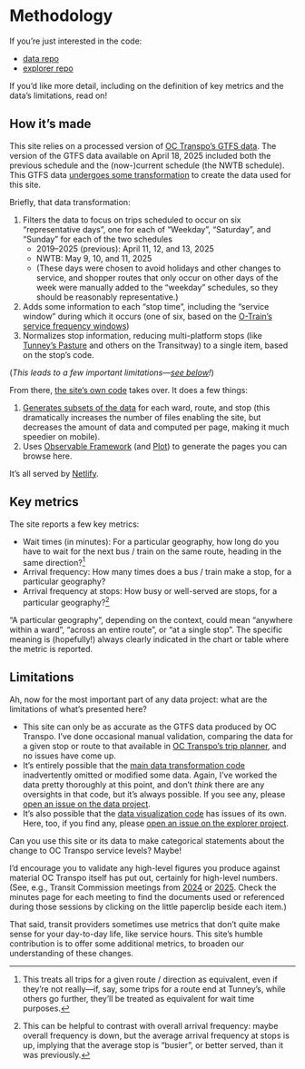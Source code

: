 # Methodology

If you’re just interested in the code:

- [data repo](https://github.com/lchski/octranspo-new-ways-to-bus-data)
- [explorer repo](https://github.com/lchski/oct-nwtb-explorer)

If you’d like more detail, including on the definition of key metrics and the data’s limitations, read on!

## How it’s made

This site relies on a processed version of [OC Transpo’s GTFS data](https://www.octranspo.com/en/plan-your-trip/travel-tools/developers/). The version of the GTFS data available on April 18, 2025 included both the previous schedule and the (now-)current schedule (the NWTB schedule). This GTFS data [undergoes some transformation](https://github.com/lchski/octranspo-new-ways-to-bus-data) to create the data used for this site.

Briefly, that data transformation:

1. Filters the data to focus on trips scheduled to occur on six “representative days”, one for each of “Weekday”, “Saturday”, and “Sunday” for each of the two schedules
    - 2019–2025 (previous): April 11, 12, and 13, 2025
    - NWTB: May 9, 10, and 11, 2025
    - (These days were chosen to avoid holidays and other changes to service, and shopper routes that only occur on other days of the week were manually added to the “weekday” schedules, so they should be reasonably representative.)
2. Adds some information to each “stop time”, including the “service window” during which it occurs (one of six, based on the [O-Train’s service frequency windows](https://www.octranspo.com/en/our-services/o-train-network/line-1#frequency-1))
3. Normalizes stop information, reducing multi-platform stops (like [Tunney’s Pasture](/stops/3011) and others on the Transitway) to a single item, based on the stop’s code.

(_This leads to a few important limitations—[see below](#limitations)!_)

From there, [the site‘s own code](https://github.com/lchski/oct-nwtb-explorer) takes over. It does a few things:

1. [Generates subsets of the data](https://github.com/lchski/oct-nwtb-explorer/tree/main/src/scripts) for each ward, route, and stop (this dramatically increases the number of files enabling the site, but decreases the amount of data and computed per page, making it much speedier on mobile).
2. Uses [Observable Framework](https://observablehq.com/framework/) (and [Plot](https://observablehq.com/plot/)) to generate the pages you can browse here.

It’s all served by [Netlify](https://www.netlify.com/).

## Key metrics

The site reports a few key metrics:

- Wait times (in minutes): For a particular geography, how long do you have to wait for the next bus / train on the same route, heading in the same direction?[^wait-times]
- Arrival frequency: How many times does a bus / train make a stop, for a particular geography?
- Arrival frequency at stops: How busy or well-served are stops, for a particular geography?[^arrival-freq-stops]

[^wait-times]: This treats all trips for a given route / direction as equivalent, even if they’re not really—if, say, some trips for a route end at Tunney’s, while others go further, they’ll be treated as equivalent for wait time purposes.

[^arrival-freq-stops]: This can be helpful to contrast with overall arrival frequency: maybe overall frequency is down, but the average arrival frequency at stops is up, implying that the average stop is “busier”, or better served, than it was previously.

“A particular geography”, depending on the context, could mean “anywhere within a ward”, “across an entire route”, or “at a single stop”. The specific meaning is (hopefully!) always clearly indicated in the chart or table where the metric is reported.

## Limitations

Ah, now for the most important part of any data project: what are the limitations of what’s presented here?

- This site can only be as accurate as the GTFS data produced by OC Transpo. I’ve done occasional manual validation, comparing the data for a given stop or route to that available in [OC Transpo’s trip planner](https://plan.octranspo.com/plan), and no issues have come up.
- It’s entirely possible that the [main data transformation code](https://github.com/lchski/octranspo-new-ways-to-bus-data/blob/main/load.sql) inadvertently omitted or modified some data. Again, I’ve worked the data pretty thoroughly at this point, and don’t _think_ there are any oversights in that code, but it’s always possible. If you see any, please [open an issue on the data project](https://github.com/lchski/octranspo-new-ways-to-bus-data/issues).
- It’s also possible that the [data visualization code](https://github.com/lchski/oct-nwtb-explorer/tree/main/src) has issues of its own. Here, too, if you find any, please [open an issue on the explorer project](https://github.com/lchski/oct-nwtb-explorer/issues).

Can you use this site or its data to make categorical statements about the change to OC Transpo service levels? Maybe!

I’d encourage you to validate any high-level figures you produce against material OC Transpo itself has put out, certainly for high-level numbers. (See, e.g., Transit Commission meetings from [2024](https://pub-ottawa.escribemeetings.com/?Year=2024&Expanded=Transit%20Commission) or [2025](https://pub-ottawa.escribemeetings.com/?Year=2025&Expanded=Transit%20Committee). Check the minutes page for each meeting to find the documents used or referenced during those sessions by clicking on the little paperclip beside each item.)

That said, transit providers sometimes use metrics that don’t quite make sense for your day-to-day life, like service hours. This site’s humble contribution is to offer some additional metrics, to broaden our understanding of these changes.
